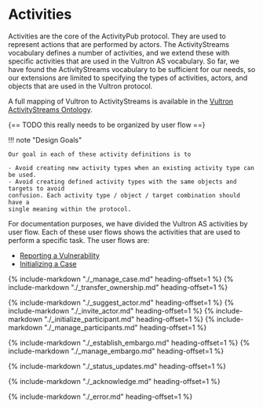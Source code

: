 # Activities

Activities are the core of the ActivityPub protocol. They are used to
represent actions that are performed by actors. The ActivityStreams
vocabulary defines a number of activities, and we extend these with specific
activities that are used in the Vultron AS vocabulary. So far, we have found the
ActivityStreams vocabulary to be sufficient for our needs, so our extensions
are limited to specifying the types of activities, actors, and objects that
are used in the Vultron protocol.

A full mapping of Vultron to ActivityStreams is available in the
[Vultron ActivityStreams Ontology](../../../reference/ontology/vultron_as.md).

{== TODO this really needs to be organized by user flow ==}

!!! note "Design Goals"

    Our goal in each of these activity definitions is to

    - Avoid creating new activity types when an existing activity type can be used.
    - Avoid creating defined activity types with the same objects and targets to avoid
    confusion. Each activity type / object / target combination should have a
    single meaning within the protocol.

For documentation purposes, we have divided the Vultron AS activities by user flow.
Each of these user flows shows the activities that are used to perform a specific
task. The user flows are:

- [Reporting a Vulnerability](./report_vulnerability.md)
- [Initializing a Case](./initialize_case.md)

{% include-markdown "./_manage_case.md" heading-offset=1 %}
{% include-markdown "./_transfer_ownership.md" heading-offset=1 %}

{% include-markdown "./_suggest_actor.md" heading-offset=1 %}
{% include-markdown "./_invite_actor.md" heading-offset=1 %}
{% include-markdown "./_initialize_participant.md" heading-offset=1 %}
{% include-markdown "./_manage_participants.md" heading-offset=1 %}

{% include-markdown "./_establish_embargo.md" heading-offset=1 %}
{% include-markdown "./_manage_embargo.md" heading-offset=1 %}

{% include-markdown "./_status_updates.md" heading-offset=1 %}

{% include-markdown "./_acknowledge.md" heading-offset=1 %}

{% include-markdown "./_error.md" heading-offset=1 %}
